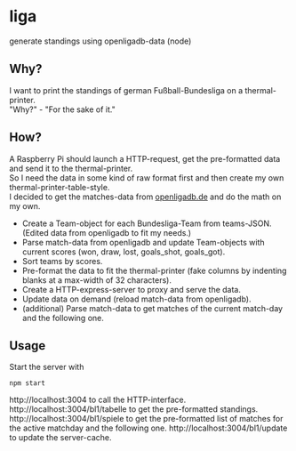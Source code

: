 # liga
generate standings using openligadb-data (node)

## Why?
I want to print the standings of german Fußball-Bundesliga on a thermal-printer.  
"Why?" - "For the sake of it."

## How?
A Raspberry Pi should launch a HTTP-request, get the pre-formatted data and send it to the thermal-printer.  
So I need the data in some kind of raw format first and then create my own thermal-printer-table-style.  
I decided to get the matches-data from [openligadb.de](http://openligadb.de) and do the math on my own.
- Create a Team-object for each Bundesliga-Team from teams-JSON. (Edited data from openligadb to fit my needs.)
- Parse match-data from openligadb and update Team-objects with current scores (won, draw, lost, goals_shot, goals_got).
- Sort teams by scores.
- Pre-format the data to fit the thermal-printer (fake columns by indenting blanks at a max-width of 32 characters).
- Create a HTTP-express-server to proxy and serve the data.
- Update data on demand (reload match-data from openligadb).
- (additional) Parse match-data to get matches of the current match-day and the following one.

## Usage
Start the server with
```
npm start
```
http://localhost:3004 to call the HTTP-interface.  
http://localhost:3004/bl1/tabelle to get the pre-formatted standings.
http://localhost:3004/bl1/spiele to get the pre-formatted list of matches for the active matchday and the following one.
http://localhost:3004/bl1/update to update the server-cache.
